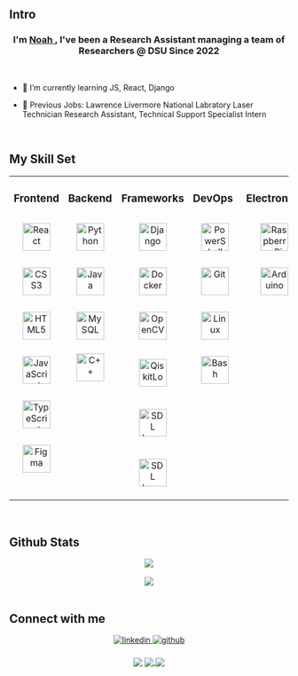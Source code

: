 ## Intro

### <div align="center">I'm <a href="https://czalpha.github.io/"> Noah </a>, I've been a Research Assistant managing a team of Researchers @ DSU Since 2022</div>  

<br/>

- 🌱 I’m currently learning JS, React, Django
  

- 💼 Previous Jobs: Lawrence Livermore National Labratory Laser Technician Research Assistant, Technical Support Specialist Intern   

<br/>  

## My Skill Set  
<table><tr><td valign="top" width="20%">

### Frontend  
<div align="center">  
<img style="margin: 15px" src="https://profilinator.rishav.dev/skills-assets/react-original-wordmark.svg" alt="React" height="50" />
<img style="margin: 15px" src="https://profilinator.rishav.dev/skills-assets/css3-original-wordmark.svg" alt="CSS3" height="50" />  
<img style="margin: 15px" src="https://profilinator.rishav.dev/skills-assets/html5-original-wordmark.svg" alt="HTML5" height="50" />  
<img style="margin: 15px" src="https://profilinator.rishav.dev/skills-assets/javascript-original.svg" alt="JavaScript" height="50" /> 
<img style="margin: 15px" src="https://profilinator.rishav.dev/skills-assets/typescript-original.svg" alt="TypeScript" height="50" /> 
<img style="margin: 15px" src="https://profilinator.rishav.dev/skills-assets/figma-icon.svg" alt="Figma" height="50" />  
</div>

</td><td valign="top" width="20%">

### Backend  
<div align="center">  
<img style="margin: 15px" src="https://profilinator.rishav.dev/skills-assets/python-original.svg" alt="Python" height="50" />  
<img style="margin: 15px" src="https://profilinator.rishav.dev/skills-assets/java-original-wordmark.svg" alt="Java" height="50" />  
<img style="margin: 15px" src="https://profilinator.rishav.dev/skills-assets/mysql-original-wordmark.svg" alt="MySQL" height="50" />  
<img style="margin: 10px" src="https://profilinator.rishav.dev/skills-assets/cplusplus-original.svg" alt="C++" height="50" />
</div>

</td><td valign="top" width="20%">

### Frameworks
<div align="center">  
<img style="margin: 15px" src="https://profilinator.rishav.dev/skills-assets/django-original.svg" alt="Django" height="50" />  
<img style="margin: 15px" src="https://profilinator.rishav.dev/skills-assets/docker-original-wordmark.svg" alt="Docker" height="50" />  
<img style="margin: 15px" src="https://profilinator.rishav.dev/skills-assets/opencv-icon.svg" alt="OpenCV" height="50" />  
<img style="margin: 20px" src="https://crowdin-static.downloads.crowdin.com/images/project-logo/369271/small/6afbec32f80242af6da64b22130b985d132.png" alt="QiskitLogo" height="50" />
<img style="margin: 20px" src="https://www.gamingonlinux.com/uploads/tagline_gallery/sdl.jpg" alt="SDL Logo" height="50" />
<img style="margin: 20px" src="https://seeklogo.com/images/S/supabase-logo-DCC676FFE2-seeklogo.com.png" alt="SDL Logo" height="50" />

</div>

</td><td valign="top" width="20%">

### DevOps  
<div align="center">  
<img style="margin: 15px" src="https://profilinator.rishav.dev/skills-assets/powershell.png" alt="PowerShell" height="50" />  
<img style="margin: 15px" src="https://profilinator.rishav.dev/skills-assets/git-scm-icon.svg" alt="Git" height="50" />  
<img style="margin: 15px" src="https://profilinator.rishav.dev/skills-assets/linux-original.svg" alt="Linux" height="50" />
<img style="margin: 15px" src="https://profilinator.rishav.dev/skills-assets/gnu_bash-icon.svg" alt="Bash" height="50" />
</div>  

</td><td valign="top" width="20%">

### Electronics
<div align="center">  
<img style="margin: 15px" src="https://profilinator.rishav.dev/skills-assets/raspberrypi.png" alt="Raspberry Pi" height="50" />  
<img style="margin: 15px" src="https://profilinator.rishav.dev/skills-assets/arduino.png" alt="Arduino" height="50" />  
</div>

</td></tr></table>  
  
<br/>  

## Github Stats  
<div align="center"><img src="https://github-readme-stats.vercel.app/api/top-langs/?username=cZAlpha&layout=pie&theme=tokyonight&hide_border=true" align="center" /></div>  

<br/>  

<div align="center"><img src="https://github-readme-stats.vercel.app/api?username=cZAlpha&hide_border=true&layout=compact&theme=tokyonight" align="center" /></div>

<br/>  

## Connect with me  
<div align="center">
<a href="https://www.linkedin.com/in/noah-klaus-2187421ab/](https://www.linkedin.com/in/noah--klaus/" target="_blank">
<img src=https://img.shields.io/badge/linkedin-%231E77B5.svg?&style=for-the-badge&logo=linkedin&logoColor=white alt=linkedin style="margin-bottom: 5px;" />
</a>
<a href="https://github.com/cZAlpha" target="_blank">
<img src=https://img.shields.io/badge/github-%2324292e.svg?&style=for-the-badge&logo=github&logoColor=black alt=github style="margin-bottom: 5px;" />
</a>  
</div>  
  

<br/>  

<div align="center">
            <a href="https://paypal.me/BB00GIE" target="_blank" style="display: inline-block;">
                <img
                    src="https://img.shields.io/badge/Donate-PayPal-blue.svg?style=flat-square" 
                    align="center"
                />
            </a>
            <a href="https://www.buymeacoffee.com/Boogie" target="_blank" style = "display: inline-block;">
              <img
                   src="https://img.shields.io/badge/Donate-Buy%20Me%20A%20Coffee-orange.svg?style=flat-square" 
                    align="center"
                   />
<img src="https://komarev.com/ghpvc/?username=cZAlpha&&style=flat-square" align="center" /></div>
<br />
